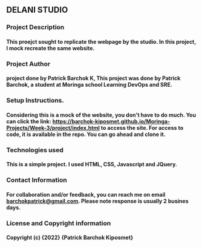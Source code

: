 ## DELANI STUDIO

### Project Description
#### This proejct sought to replicate the webpage by the studio. In this project, I mock recreate the same website.

### Project Author

#### project done by Patrick Barchok K, This project was done by Patrick Barchok, a student at Moringa school Learning DevOps and SRE.

### Setup Instructions.
#### Considering this is a mock of the website, you don't have to do much. You can click the link: https://barchok-kiposmet.github.io/Moringa-Projects/Week-3/project/index.html to access the site. For access to code, it is available in the repo. You can go ahead and clone it.

### Technologies used
#### This is a simple project. I used HTML, CSS, Javascript and JQuery.

### Contact Information
#### For collaboration and/or feedback, you can reach me on email barchokpatrick@gmail.com. Please note response is usually 2 busines days.

### License and Copyright information
#### Copyright (c) {2022} {Patrick Barchok Kiposmet}















